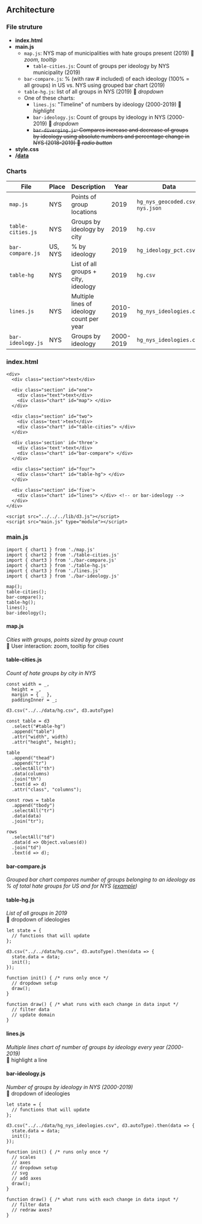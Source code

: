 ## Architecture

### File struture

- **index.html**
- **main.js**
  - `map.js`: NYS map of municipalities with hate groups present (2019) :small_red_triangle: *zoom, tooltip*
    - `table-cities.js`: Count of groups per ideology by NYS municipality (2019)
  - `bar-compare.js`: % (with raw # included) of each ideology (100% = all groups) in US vs. NYS using grouped bar chart (2019)
  - `table-hg.js`: list of all groups in NYS (2019) :small_red_triangle: *dropdown*
  - One of these charts:
    - `lines.js`: "Timeline" of numbers by ideology (2000-2019) :small_red_triangle: *highlight*
    - `bar-ideology.js`: Count of groups by ideology in NYS (2000-2019) :small_red_triangle: *dropdown*
    - ~~`bar-diverging.js`: Compares increase and decrease of groups by ideology using absolute numbers and percentage change in NYS (2018-2019) :small_red_triangle: *radio button*~~
- **style.css**
- **/[data](../../data)**

### Charts

File | Place | Description | Year | Data
--- | --- | --- | --- | ---
`map.js` | NYS | Points of group locations | 2019 | `hg_nys_geocoded.csv`, `nys.json`
`table-cities.js` | NYS | Groups by ideology by city | 2019 | `hg.csv`
`bar-compare.js` | US, NYS | % by ideology | 2019 | `hg_ideology_pct.csv`
`table-hg` | NYS | List of all groups + city, ideology | 2019 | `hg.csv`
`lines.js` | NYS | Multiple lines of ideology count per year | 2010-2019 | `hg_nys_ideologies.csv`
`bar-ideology.js` | NYS | Groups by ideology | 2000-2019 | `hg_nys_ideologies.csv`

### index.html
```
<div>
  <div class="section">text</div>

  <div class="section" id="one">
    <div class="text">text</div>
    <div class="chart" id="map"> </div>
  </div>

  <div class="section" id="two">
    <div class='text'>text</div>
    <div class="chart" id="table-cities"> </div>
  </div>

  <div class='section' id='three'>
    <div class='text'>text</div>
    <div class="chart" id="bar-compare"> </div>
  </div>

  <div class="section" id="four">
    <div class="chart" id="table-hg"> </div>
  </div>

  <div class="section" id='five'>
    <div class="chart" id="lines"> </div> <!-- or bar-ideology -->
  </div>
</div>

<script src="../../../lib/d3.js"></script>
<script src="main.js" type="module"></script>
```

### main.js
```
import { chart1 } from './map.js'
import { chart2 } from './table-cities.js'
import { chart3 } from './bar-compare.js'
import { chart3 } from './table-hg.js'
import { chart3 } from './lines.js'
import { chart3 } from './bar-ideology.js'

map();
table-cities();
bar-compare();
table-hg();
lines();
bar-ideology();
```

#### map.js
*Cities with groups, points sized by group count*  
:small_red_triangle: User interaction: zoom, tooltip for cities

#### table-cities.js
*Count of hate groups by city in NYS*
```
const width = _,
  height = _,
  margin = { _ },
  paddingInner = _;

d3.csv("../../data/hg.csv", d3.autoType)

const table = d3
  .select("#table-hg")
  .append("table")
  .attr("width", width)
  .attr("height", height);

table
  .append("thead")
  .append("tr")
  .selectAll("th")
  .data(columns)
  .join("th")
  .text(d => d)
  .attr("class", "columns");

const rows = table
  .append("tbody")
  .selectAll("tr")
  .data(data)
  .join("tr");

rows
  .selectAll("td")
  .data(d => Object.values(d))
  .join("td")
  .text(d => d);
```

#### bar-compare.js
*Grouped bar chart compares number of groups belonging to an ideology as % of total hate groups for US and for NYS ([example](https://observablehq.com/@d3/grouped-bar-chart))*

#### table-hg.js
*List of all groups in 2019*  
:small_red_triangle: dropdown of ideologies
```
let state = {
  // functions that will update
};

d3.csv("../../data/hg.csv", d3.autoType).then(data => {
  state.data = data;
  init();
});

function init() { /* runs only once */
  // dropdown setup
  draw();
}

function draw() { /* what runs with each change in data input */
  // filter data
  // update domain
}
```

#### lines.js
*Multiple lines chart of number of groups by ideology every year (2000-2019)*  
:small_red_triangle: highlight a line

#### bar-ideology.js
*Number of groups by ideology in NYS (2000-2019)*  
:small_red_triangle: dropdown of ideologies

```
let state = {
  // functions that will update
};

d3.csv("../../data/hg_nys_ideologies.csv", d3.autoType).then(data => {
  state.data = data;
  init();
});

function init() { /* runs only once */
  // scales
  // axes
  // dropdown setup
  // svg
  // add axes
  draw();
}

function draw() { /* what runs with each change in data input */
  // filter data
  // redraw axes?
}
```
